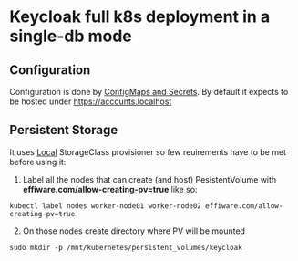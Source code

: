 # Keycloak full k8s deployment in a single-db mode

## Configuration

Configuration is done by [ConfigMaps and Secrets](2-configmaps-n-secrets.yaml). By default it expects to be hosted under https://accounts.localhost

## Persistent Storage

It uses [Local](https://kubernetes.io/docs/concepts/storage/storage-classes/#local) StorageClass provisioner so few reuirements have to be met before using it:

1. Label all the nodes that can create (and host) PesistentVolume with **effiware.com/allow-creating-pv=true** like so:

```shell
kubectl label nodes worker-node01 worker-node02 effiware.com/allow-creating-pv=true
```

2. On those nodes create directory where PV will be mounted

```shell
sudo mkdir -p /mnt/kubernetes/persistent_volumes/keycloak
```
